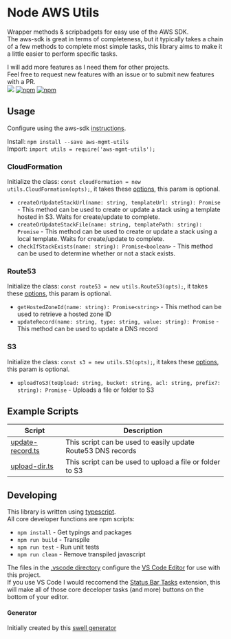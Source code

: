# Node AWS Utils  
Wrapper methods & scripbadgets for easy use of the AWS SDK.  
The aws-sdk is great in terms of completeness, but it typically takes a chain of a few methods to complete most simple tasks, this library aims to make it a little easier to perform specific tasks.  

I will add more features as I need them for other projects.  
Feel free to request new features with an issue or to submit new features with a PR.  
![](https://beverts.visualstudio.com/_apis/public/build/definitions/93e3d145-8350-4675-b220-333870597580/115/badge) [![npm](https://img.shields.io/npm/v/aws-mgmt-utils.svg)]() [![npm](https://img.shields.io/npm/dt/aws-mgmt-utils.svg)]() 
## Usage
Configure using the aws-sdk [instructions](http://docs.aws.amazon.com/sdk-for-javascript/v2/developer-guide/configuring-the-jssdk.html).  

Install: `npm install --save aws-mgmt-utils`  
Import: `import utils = require('aws-mgmt-utils');`  

### CloudFormation
Initialize the class: `const cloudFormation = new utils.CloudFormation(opts);`, it takes these [options](http://docs.aws.amazon.com/AWSJavaScriptSDK/latest/AWS/CloudFormation.html#constructor-property), this param is optional.  

* `createOrUpdateStackUrl(name: string, templateUrl: string): Promise` - This method can be used to create or update a stack using a template hosted in S3. Waits for create/update to complete.  
* `createOrUpdateStackFile(name: string, templatePath: string): Promise` - This method can be used to create or update a stack using a local template. Waits for create/update to complete.  
* `checkIfStackExists(name: string): Promise<boolean>` - This method can be used to determine whether or not a stack exists.  

### Route53
Initialize the class: `const route53 = new utils.Route53(opts);`, it takes these [options](http://docs.aws.amazon.com/AWSJavaScriptSDK/latest/AWS/Route53.html#constructor-property), this param is optional.  

* `getHostedZoneId(name: string): Promise<string>` - This method can be used to retrieve a hosted zone ID  
* `updateRecord(name: string, type: string, value: string): Promise` - This method can be used to update a DNS record  

### S3
Initialize the class: `const s3 = new utils.S3(opts);`, it takes these [options](http://docs.aws.amazon.com/AWSJavaScriptSDK/latest/AWS/S3.html#constructor-property), this param is optional.  

* `uploadToS3(toUpload: string, bucket: string, acl: string, prefix?: string): Promise` - Uploads a file or folder to S3  

## Example Scripts  
|Script|Description|
|------|-----------|
|[update-record.ts](./scripts/update-record.ts)|This script can be used to easily update Route53 DNS records|
|[upload-dir.ts](./scripts/upload-dir.ts)|This script can be used to upload a file or folder to S3|

## Developing  
This library is written using [typescript](http://www.typescriptlang.org/).  
All core developer functions are npm scripts:  
* `npm install` - Get typings and packages  
* `npm run build` - Transpile  
* `npm run test` - Run unit tests  
* `npm run clean` - Remove transpiled javascript  

The files in the [.vscode directory](./.vscode) configure the [VS Code Editor](https://code.visualstudio.com) for use with this project.  
If you use VS Code I would reccomend the [Status Bar Tasks](https://marketplace.visualstudio.com/items?itemName=GuardRex.status-bar-tasks) extension, this will make all of those core deceloper tasks (and more) buttons on the bottom of your editor.  

#### Generator  
Initially created by this [swell generator](https://github.com/swellaby/generator-swell)  
